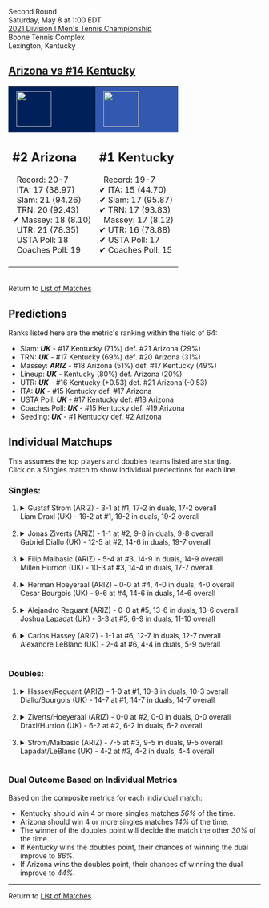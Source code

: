Second Round  
Saturday, May 8 at 1:00 EDT  
[2021 Division I Men's Tennis Championship](../index.md)  
Boone Tennis Complex  
Lexington, Kentucky  
## [Arizona vs #14 Kentucky](https://www.ncaa.com/game/5833411)  

<table><tr style="background-color: #d9d9d9 !important"><td style="background-color: #00205B !important"><img src="https://www.ncaa.com/sites/default/files/images/logos/schools/a/arizona.70.png" width="70" height="70" style="padding: 8px;" /></td><td style="background-color: #3258AF !important"><img src="https://www.ncaa.com/sites/default/files/images/logos/schools/k/kentucky.70.png" width="70" height="70" style="padding: 8px;" /></td></tr><tr>
<td>  

<h2>#2 Arizona</h2>  
&nbsp; Record: 20-7<br>  
&nbsp; ITA: 17 (38.97)<br>  
&nbsp; Slam: 21 (94.26)<br>  
&nbsp; TRN: 20 (92.43)<br>  
&#10004; Massey: 18 (8.10)<br>  
&nbsp; UTR: 21 (78.35)<br>  
&nbsp; USTA Poll: 18<br>  
&nbsp; Coaches Poll: 19<br>  
<br>  

</td>
<td>  

<h2>#1 Kentucky</h2>  
&nbsp; Record: 19-7<br>  
&#10004; ITA: 15 (44.70)<br>  
&#10004; Slam: 17 (95.87)<br>  
&#10004; TRN: 17 (93.83)<br>  
&nbsp; Massey: 17 (8.12)<br>  
&#10004; UTR: 16 (78.88)<br>  
&#10004; USTA Poll: 17<br>  
&#10004; Coaches Poll: 15<br>  
<br>  

</td>
</tr></table>  


<br>Return to [List of Matches](../index.md)  

## Predictions  

Ranks listed here are the metric's ranking within the field of 64:  
- Slam: ***UK*** - #17 Kentucky (71%) def. #21 Arizona (29%)  
- TRN: ***UK*** - #17 Kentucky (69%) def. #20 Arizona (31%)  
- Massey: ***ARIZ*** - #18 Arizona (51%) def. #17 Kentucky (49%)  
- Lineup: ***UK*** - Kentucky (80%) def. Arizona (20%)  
- UTR: ***UK*** - #16 Kentucky (+0.53) def. #21 Arizona (-0.53)  
- ITA: ***UK*** - #15 Kentucky def. #17 Arizona  
- USTA Poll: ***UK*** - #17 Kentucky def. #18 Arizona  
- Coaches Poll: ***UK*** - #15 Kentucky def. #19 Arizona  
- Seeding: ***UK*** - #1 Kentucky def. #2 Arizona  

## Individual Matchups  
This assumes the top players and doubles teams listed are starting.  
Click on a Singles match to show individual predections for each line.  

### Singles:  

<ol>
<li><details>
<summary markdown="span">Gustaf Strom (ARIZ) - 3-1 at #1, 17-2 in duals, 17-2 overall<br>Liam Draxl (UK) - 19-2 at #1, 19-2 in duals, 19-2 overall</summary>
<h4>Predictions</h4><ul>
<li>Composite: <b><i>UK</i></b> - Draxl (75%) def. Strom (25%)</li>  
<li>Slam: <b><i>UK</i></b> - Draxl (86%) def. Strom (14%)</li>  
<li>TRN: <b><i>UK</i></b> - Draxl (66%) def. Strom (34%)</li>  
<li>Massey: <b><i>ARIZ</i></b> - Strom (NaN%) def. Draxl (NaN%)</li>  
<li>UTR: <b><i>UK</i></b> - Draxl (84%) def. Strom (16%)</li>  
<li>ITA: <b><i>UK</i></b> - Draxl (64.58) def. Strom (17.40)</li>  
</ul>
</details>&nbsp;</li>
<li><details>
<summary markdown="span">Jonas Ziverts (ARIZ) - 1-1 at #2, 9-8 in duals, 9-8 overall<br>Gabriel Diallo (UK) - 12-5 at #2, 14-6 in duals, 19-7 overall</summary>
<h4>Predictions</h4><ul>
<li>Composite: <b><i>UK</i></b> - Diallo (62%) def. Ziverts (38%)</li>  
<li>Slam: <b><i>UK</i></b> - Diallo (55%) def. Ziverts (45%)</li>  
<li>TRN: <b><i>UK</i></b> - Diallo (63%) def. Ziverts (37%)</li>  
<li>Massey: <b><i>ARIZ</i></b> - Ziverts (NaN%) def. Diallo (NaN%)</li>  
<li>UTR: <b><i>UK</i></b> - Diallo (64%) def. Ziverts (36%)</li>  
<li>ITA: <b><i>UK</i></b> - Diallo (37.70) def. Ziverts (7.58)</li>  
</ul>
</details>&nbsp;</li>
<li><details>
<summary markdown="span">Filip Malbasic (ARIZ) - 5-4 at #3, 14-9 in duals, 14-9 overall<br>Millen Hurrion (UK) - 10-3 at #3, 14-4 in duals, 17-7 overall</summary>
<h4>Predictions</h4><ul>
<li>Composite: <b><i>UK</i></b> - Hurrion (67%) def. Malbasic (33%)</li>  
<li>Slam: <b><i>UK</i></b> - Hurrion (69%) def. Malbasic (31%)</li>  
<li>TRN: <b><i>UK</i></b> - Hurrion (72%) def. Malbasic (28%)</li>  
<li>Massey: <b><i>ARIZ</i></b> - Malbasic (NaN%) def. Hurrion (NaN%)</li>  
<li>UTR: <b><i>UK</i></b> - Hurrion (70%) def. Malbasic (30%)</li>  
<li>ITA: <b><i>UK</i></b> - Hurrion (22.80) def. Malbasic (2.36)</li>  
</ul>
</details>&nbsp;</li>
<li><details>
<summary markdown="span">Herman Hoeyeraal (ARIZ) - 0-0 at #4, 4-0 in duals, 4-0 overall<br>Cesar Bourgois (UK) - 9-6 at #4, 14-6 in duals, 14-6 overall</summary>
<h4>Predictions</h4><ul>
<li>Composite: <b><i>UK</i></b> - Bourgois (91%) def. Hoeyeraal (9%)</li>  
<li>Slam: <b><i>UK</i></b> - Bourgois (100%) def. Hoeyeraal (0%)</li>  
<li>TRN: <b><i>UK</i></b> - Bourgois (100%) def. Hoeyeraal (0%)</li>  
<li>Massey: <b><i>ARIZ</i></b> - Hoeyeraal (NaN%) def. Bourgois (NaN%)</li>  
<li>UTR: <b><i>UK</i></b> - Bourgois (99%) def. Hoeyeraal (1%)</li>  
<li>ITA: <b><i>UK</i></b> - Bourgois (7.98) def. Hoeyeraal (2.40)</li>  
</ul>
</details>&nbsp;</li>
<li><details>
<summary markdown="span">Alejandro Reguant (ARIZ) - 0-0 at #5, 13-6 in duals, 13-6 overall<br>Joshua Lapadat (UK) - 3-3 at #5, 6-9 in duals, 11-10 overall</summary>
<h4>Predictions</h4><ul>
<li>Composite: <b><i>ARIZ</i></b> - Reguant (61%) def. Lapadat (39%)</li>  
<li>Slam: <b><i>ARIZ</i></b> - Reguant (61%) def. Lapadat (39%)</li>  
<li>TRN: <b><i>ARIZ</i></b> - Reguant (53%) def. Lapadat (47%)</li>  
<li>Massey: <b><i>ARIZ</i></b> - Reguant (NaN%) def. Lapadat (NaN%)</li>  
<li>UTR: <b><i>ARIZ</i></b> - Reguant (79%) def. Lapadat (21%)</li>  
<li>ITA: <b><i>UK</i></b> - Lapadat (6.21) def. Reguant (2.55)</li>  
</ul>
</details>&nbsp;</li>
<li><details>
<summary markdown="span">Carlos Hassey (ARIZ) - 1-1 at #6, 12-7 in duals, 12-7 overall<br>Alexandre LeBlanc (UK) - 2-4 at #6, 4-4 in duals, 5-9 overall</summary>
<h4>Predictions</h4><ul>
<li>Composite: <b><i>ARIZ</i></b> - Hassey (72%) def. LeBlanc (28%)</li>  
<li>Slam: <b><i>ARIZ</i></b> - Hassey (78%) def. LeBlanc (22%)</li>  
<li>TRN: <b><i>ARIZ</i></b> - Hassey (79%) def. LeBlanc (21%)</li>  
<li>Massey: <b><i>ARIZ</i></b> - Hassey (NaN%) def. LeBlanc (NaN%)</li>  
<li>UTR: <b><i>ARIZ</i></b> - Hassey (81%) def. LeBlanc (19%)</li>  
<li>ITA: <b><i>ARIZ</i></b> - Hassey (1.70) def. LeBlanc (0.00)</li>  
</ul>
</details>&nbsp;</li>
</ol>

### Doubles:  

<ol>
<li><details>
<summary markdown="span">Hassey/Reguant (ARIZ) - 1-0 at #1, 10-3 in duals, 10-3 overall<br>Diallo/Bourgois (UK) - 14-7 at #1, 14-7 in duals, 14-7 overall</summary>
<br>Sorry, we don't have any metrics for this match
</details>&nbsp;</li>
<li><details>
<summary markdown="span">Ziverts/Hoeyeraal (ARIZ) - 0-0 at #2, 0-0 in duals, 0-0 overall<br>Draxl/Hurrion (UK) - 6-2 at #2, 6-2 in duals, 6-2 overall</summary>
<br>Sorry, we don't have any metrics for this match
</details>&nbsp;</li>
<li><details>
<summary markdown="span">Strom/Malbasic (ARIZ) - 7-5 at #3, 9-5 in duals, 9-5 overall<br>Lapadat/LeBlanc (UK) - 4-2 at #3, 4-2 in duals, 4-4 overall</summary>
<br>Sorry, we don't have any metrics for this match
</details>&nbsp;</li>
</ol>

### Dual Outcome Based on Individual Metrics  
  
Based on the composite metrics for each individual match:  
- Kentucky should win 4 or more singles matches _56%_ of the time.  
- Arizona should win 4 or more singles matches _14%_ of the time.  
- The winner of the doubles point will decide the match the other _30%_ of the time.  
- If Kentucky wins the doubles point, their chances of winning the dual improve to _86%_.  
- If Arizona wins the doubles point, their chances of winning the dual improve to _44%_.  
  
------

Return to [List of Matches](../index.md)  
